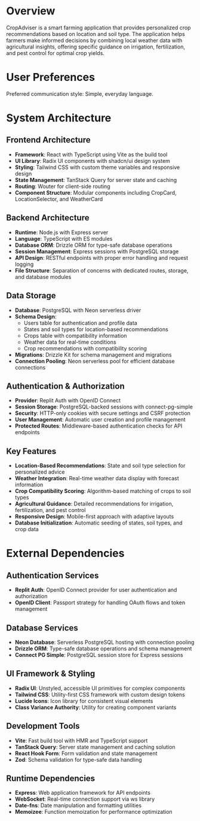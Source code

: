 # Overview

CropAdviser is a smart farming application that provides personalized crop recommendations based on location and soil type. The application helps farmers make informed decisions by combining local weather data with agricultural insights, offering specific guidance on irrigation, fertilization, and pest control for optimal crop yields.

# User Preferences

Preferred communication style: Simple, everyday language.

# System Architecture

## Frontend Architecture
- **Framework**: React with TypeScript using Vite as the build tool
- **UI Library**: Radix UI components with shadcn/ui design system
- **Styling**: Tailwind CSS with custom theme variables and responsive design
- **State Management**: TanStack Query for server state and caching
- **Routing**: Wouter for client-side routing
- **Component Structure**: Modular components including CropCard, LocationSelector, and WeatherCard

## Backend Architecture
- **Runtime**: Node.js with Express server
- **Language**: TypeScript with ES modules
- **Database ORM**: Drizzle ORM for type-safe database operations
- **Session Management**: Express sessions with PostgreSQL storage
- **API Design**: RESTful endpoints with proper error handling and request logging
- **File Structure**: Separation of concerns with dedicated routes, storage, and database modules

## Data Storage
- **Database**: PostgreSQL with Neon serverless driver
- **Schema Design**: 
  - Users table for authentication and profile data
  - States and soil types for location-based recommendations
  - Crops table with compatibility information
  - Weather data for real-time conditions
  - Crop recommendations with compatibility scoring
- **Migrations**: Drizzle Kit for schema management and migrations
- **Connection Pooling**: Neon serverless pool for efficient database connections

## Authentication & Authorization
- **Provider**: Replit Auth with OpenID Connect
- **Session Storage**: PostgreSQL-backed sessions with connect-pg-simple
- **Security**: HTTP-only cookies with secure settings and CSRF protection
- **User Management**: Automatic user creation and profile management
- **Protected Routes**: Middleware-based authentication checks for API endpoints

## Key Features
- **Location-Based Recommendations**: State and soil type selection for personalized advice
- **Weather Integration**: Real-time weather data display with forecast information
- **Crop Compatibility Scoring**: Algorithm-based matching of crops to soil types
- **Agricultural Guidance**: Detailed recommendations for irrigation, fertilization, and pest control
- **Responsive Design**: Mobile-first approach with adaptive layouts
- **Database Initialization**: Automatic seeding of states, soil types, and crop data

# External Dependencies

## Authentication Services
- **Replit Auth**: OpenID Connect provider for user authentication and authorization
- **OpenID Client**: Passport strategy for handling OAuth flows and token management

## Database Services
- **Neon Database**: Serverless PostgreSQL hosting with connection pooling
- **Drizzle ORM**: Type-safe database operations and schema management
- **Connect PG Simple**: PostgreSQL session store for Express sessions

## UI Framework & Styling
- **Radix UI**: Unstyled, accessible UI primitives for complex components
- **Tailwind CSS**: Utility-first CSS framework with custom design tokens
- **Lucide Icons**: Icon library for consistent visual elements
- **Class Variance Authority**: Utility for creating component variants

## Development Tools
- **Vite**: Fast build tool with HMR and TypeScript support
- **TanStack Query**: Server state management and caching solution
- **React Hook Form**: Form validation and state management
- **Zod**: Schema validation for type-safe data handling

## Runtime Dependencies
- **Express**: Web application framework for API endpoints
- **WebSocket**: Real-time connection support via ws library
- **Date-fns**: Date manipulation and formatting utilities
- **Memoizee**: Function memoization for performance optimization